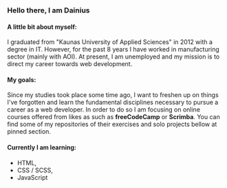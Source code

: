 ### Hello there, I am Dainius


#### A little bit about myself:
I graduated from "Kaunas University of Applied Sciences" in 2012 with a degree in IT. However, for the past 8 years I have worked in manufacturing sector (mainly with AOI). At present, I am unemployed and my mission is to direct my career towards web development.
#### My goals:
Since my studies took place some time ago, I want to freshen up on things I've forgotten and learn the fundamental disciplines necessary to pursue a career as a web developer. In order to do so I am focusing on online courses offered from likes as such as **freeCodeCamp** or **Scrimba**. You can find some of my repositories of their exercises and solo projects bellow at pinned section.

#### Currently I am learning:
- HTML,
- CSS / SCSS,
- JavaScript



<!--
![image](https://www.codewars.com/users/DainiusMI/badges/small)
**DainiusMI/DainiusMI** is a ✨ _special_ ✨ repository because its `README.md` (this file) appears on your GitHub profile.

Here are some ideas to get you started:

- 🔭 I’m currently working on ...
- 🌱 I’m currently learning ...
- 👯 I’m looking to collaborate on ...
- 🤔 I’m looking for help with ...
- 💬 Ask me about ...
- 📫 How to reach me: ...
- 😄 Pronouns: ...
- ⚡ Fun fact: ...
-->
